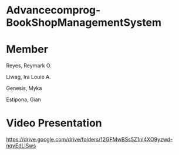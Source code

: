 # Advancecomprog-BookShopManagementSystem
# Member
Reyes, Reymark O.

Liwag, Ira Louie A.

Genesis, Myka

Estipona, Gian
# Video Presentation
https://drive.google.com/drive/folders/12GFMwBSs5Z1nI4XO9yzwd-nqyEdLlSws

